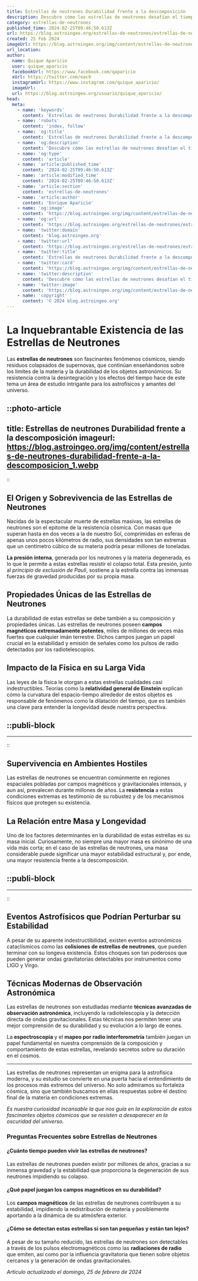 ```yaml
---
title: Estrellas de neutrones Durabilidad frente a la descomposición
description: Descubre cómo las estrellas de neutrones desafían el tiempo con su impresionante longevidad y resistencia ante la descomposición.
category: estrellas-de-neutrones
published_time: 2024-02-25T09:46:50.613Z
url: https://blog.astroingeo.org/estrellas-de-neutrones/estrellas-de-neutrones-durabilidad-frente-a-la-descomposicion
created: 25 Feb 2024
imageUrl: https://blog.astroingeo.org/img/content/estrellas-de-neutrones-durabilidad-frente-a-la-descomposicion_1.webp
url_location:
author:
  name: Quique Aparicio
  user: quique_aparicio
  facebookUrl: https://www.facebook.com/qaparicio
  xUrl: https://twitter.com/eac9
  instagramUrl: https://www.instagram.com/quique_aparicio/
  imageUrl: 
  url: https://blog.astroingeo.org/usuario/quique_aparicio/
head:
  meta:
    - name: 'keywords'
      content: 'Estrellas de neutrones Durabilidad frente a la descomposición'
    - name: 'robots'
      content: 'index, follow'
    - name: 'og:title'
      content: 'Estrellas de neutrones Durabilidad frente a la descomposición'
    - name: 'og:description'
      content: 'Descubre cómo las estrellas de neutrones desafían el tiempo con su impresionante longevidad y resistencia ante la descomposición.'
    - name: 'og:type'
      content: 'article'
    - name: 'article:published_time'
      content: '2024-02-25T09:46:50.613Z'
    - name: 'article:modified_time'
      content: '2024-02-25T09:46:50.613Z'
    - name: 'article:section'
      content: 'estrellas-de-neutrones'
    - name: 'article:author'
      content: 'Enrique Aparicio'
    - name: 'og:image'
      content: 'https://blog.astroingeo.org/img/content/estrellas-de-neutrones-durabilidad-frente-a-la-descomposicion_1.webp'
    - name: 'og:url'
      content: 'https://blog.astroingeo.org/estrellas-de-neutrones/estrellas-de-neutrones-durabilidad-frente-a-la-descomposicion'
    - name: 'twitter:domain'
      content: 'blog.astroingeo.org'
    - name: 'twitter:url'
      content: 'https://blog.astroingeo.org/estrellas-de-neutrones/estrellas-de-neutrones-durabilidad-frente-a-la-descomposicion'
    - name: 'twitter:title'
      content: 'Estrellas de neutrones Durabilidad frente a la descomposición'
    - name: 'twitter:card'
      content: 'https://blog.astroingeo.org/img/content/estrellas-de-neutrones-durabilidad-frente-a-la-descomposicion_1.webp'
    - name: 'twitter:description'
      content: 'Descubre cómo las estrellas de neutrones desafían el tiempo con su impresionante longevidad y resistencia ante la descomposición.'
    - name: 'twitter:image'
      content: 'https://blog.astroingeo.org/img/content/estrellas-de-neutrones-durabilidad-frente-a-la-descomposicion_1.webp'
    - name: 'copyright'
      content: '© 2024 blog.astroingeo.org'
---
```

# La Inquebrantable Existencia de las Estrellas de Neutrones

Las **estrellas de neutrones** son fascinantes fenómenos cósmicos, siendo residuos colapsados de supernovas, que continúan enseñándonos sobre los límites de la materia y la durabilidad de los objetos astronómicos. Su resistencia contra la desintegración y los efectos del tiempo hace de este tema un área de estudio intrigante para los astrofísicos y amantes del universo.


::photo-article
---
title: Estrellas de neutrones Durabilidad frente a la descomposición
imageurl: https://blog.astroingeo.org/img/content/estrellas-de-neutrones-durabilidad-frente-a-la-descomposicion_1.webp
---
::


## El Origen y Sobrevivencia de las Estrellas de Neutrones

Nacidas de la espectacular muerte de estrellas masivas, las estrellas de neutrones son el epitome de la resistencia cósmica. Con masas que superan hasta en dos veces a la de nuestro Sol, comprimidas en esferas de apenas unos pocos kilómetros de radio, sus densidades son tan extremas que un centímetro cúbico de su materia podría pesar millones de toneladas.

**La presión interna**, generada por los neutrones y la materia degenerada, es lo que le permite a estas estrellas resistir el colapso total. Esta presión, junto al *principio de exclusión de Pauli*, sostiene a la estrella contra las inmensas fuerzas de gravedad producidas por su propia masa.

## Propiedades Únicas de las Estrellas de Neutrones

La durabilidad de estas estrellas se debe también a su composición y propiedades únicas. Las estrellas de neutrones poseen **campos magnéticos extremadamente potentes**, miles de millones de veces más fuertes que cualquier imán terrestre. Dichos campos juegan un papel crucial en la estabilidad y emisión de señales como los pulsos de radio detectados por los radiotelescopios.

## Impacto de la Física en su Larga Vida

Las leyes de la física le otorgan a estas estrellas cualidades casi indestructibles. Teorías como la **relatividad general de Einstein** explican cómo la curvatura del espacio-tiempo alrededor de estos objetos es responsable de fenómenos como la dilatación del tiempo, que es también una clave para entender la longevidad desde nuestra perspectiva.


  ::publi-block
  ---
  ---
  ::
  
  
## Supervivencia en Ambientes Hostiles

Las estrellas de neutrones se encuentran comúnmente en regiones espaciales pobladas por campos magnéticos y gravitacionales intensos, y aun así, prevalecen durante millones de años. La **resistencia** a estas condiciones extremas es testimonio de su robustez y de los mecanismos físicos que protegen su existencia.

## La Relación entre Masa y Longevidad

Uno de los factores determinantes en la durabilidad de estas estrellas es su masa inicial. Curiosamente, no siempre una mayor masa es sinónimo de una vida más corta; en el caso de las estrellas de neutrones, una masa considerable puede significar una mayor estabilidad estructural y, por ende, una mayor resistencia frente a la descomposición.


  ::publi-block
  ---
  ---
  ::
  
  
## Eventos Astrofísicos que Podrían Perturbar su Estabilidad

A pesar de su aparente indestructibilidad, existen eventos astronómicos cataclísmicos como las **colisiones de estrellas de neutrones**, que pueden terminar con su longeva existencia. Estos choques son tan poderosos que pueden generar ondas gravitatorias detectables por instrumentos como LIGO y Virgo.

## Técnicas Modernas de Observación Astronómica

Las estrellas de neutrones son estudiadas mediante **técnicas avanzadas de observación astronómica**, incluyendo la radiotelescopía y la detección directa de ondas gravitacionales. Estas técnicas nos permiten tener una mejor comprensión de su durabilidad y su evolución a lo largo de eones.

La **espectroscopía** y el **mapeo por radio interferometría** también juegan un papel fundamental en nuestra comprensión de la composición y comportamiento de estas estrellas, revelando secretos sobre su duración en el cosmos.

---

Las estrellas de neutrones representan un enigma para la astrofísica moderna, y su estudio se convierte en una puerta hacia el entendimiento de los procesos más extremos del universo. No solo admiramos su fortaleza cósmica, sino que también buscamos en ellas respuestas sobre el destino final de la materia en condiciones extremas.

*Es nuestra curiosidad incansable la que nos guía en la exploración de estos fascinantes objetos cósmicos que se resisten a desaparecer en la oscuridad del universo.*

### Preguntas Frecuentes sobre Estrellas de Neutrones

#### ¿Cuánto tiempo pueden vivir las estrellas de neutrones?
Las estrellas de neutrones pueden existir por millones de años, gracias a su inmensa gravedad y la estabilidad que proporciona la degeneración de sus neutrones impidiendo su colapso.

#### ¿Qué papel juegan los campos magnéticos en su durabilidad?
Los **campos magnéticos** de las estrellas de neutrones contribuyen a su estabilidad, impidiendo la redistribución de materia y posiblemente aportando a la dinámica de su atmósfera exterior.

#### ¿Cómo se detectan estas estrellas si son tan pequeñas y están tan lejos?
A pesar de su tamaño reducido, las estrellas de neutrones son detectables a través de los pulsos electromagnéticos como las **radiaciones de radio** que emiten, así como por la influencia gravitatoria que tienen sobre objetos cercanos y la generación de ondas gravitacionales.

_Artículo actualizado el domingo, 25 de febrero de 2024_